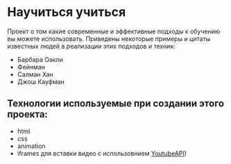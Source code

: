 # Научиться учиться

Проект о том какие современные и эффективные подходы к обучению вы можете использовать.
Приведены некоторые примеры и цитаты известных людей в реализации этих подходов и техник:
* Барбара Оакли
* Фейнман
* Салман Хан
* Джош Кауфман

## Технологии используемые при создании этого проекта:

- html
- css
- animation
- iframes для вставки видео с использовнием [YoutubeAPI](https://developers.google.com/youtube/youtube_player_demo))



